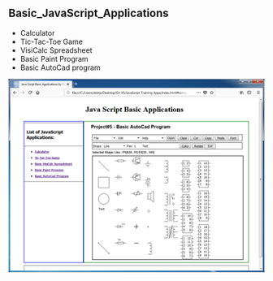 ## Basic_JavaScript_Applications
- Calculator
- Tic-Tac-Toe Game
- VisiCalc Spreadsheet
- Basic Paint Program
- Basic AutoCad program


![alt text](https://github.com/pramos2018/Basic_JavaScript_Applications/blob/master/images/JavaScriptApps.png)
